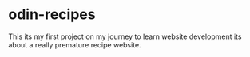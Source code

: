 # odin-recipes
This its my first project on my journey to learn website development
its about a really premature recipe website.